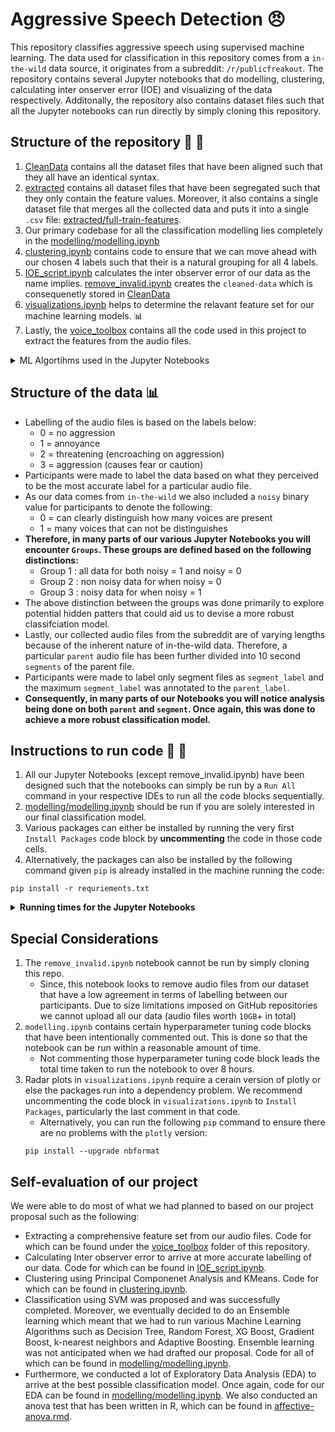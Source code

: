 # Aggressive Speech Detection :angry:

This repository classifies aggressive speech using supervised machine learning. The data used for classification in this repository comes from a  `in-the-wild` data source, it originates from a subreddit: `/r/publicfreakout`. The repository contains several Jupyter notebooks that do modelling, clustering, calculating inter onserver error (IOE) and visualizing of the data respectively. Additonally, the repository also contains dataset files such that all the Jupyter notebooks can run directly by simply cloning this repository.

## Structure of the repository  :file_folder: :file_folder:

1. [CleanData](CleanData) contains all the dataset files that have been aligned such that they all have an identical syntax.
2. [extracted](extracted) contains all dataset files that have been segregated such that they only contain the feature values. Moreover, it also contains a single dataset file that merges all the collected data and puts it into a single `.csv` file: [extracted/full-train-features](extracted/full-train-features). 
3. Our primary codebase for all the classification modelling lies completely in the [modelling/modelling.ipynb](modelling/modelling.ipynb)
4. [clustering.ipynb](clustering.ipynb) contains code to ensure that we can move ahead with our chosen 4 labels such that their is a natural grouping for all 4 labels.
5. [IOE_script.ipynb](IOE_script.ipynb) calculates the inter observer error of our data as the name implies. [remove_invalid.ipynb](remove_invalid.ipynb) creates the `cleaned-data` which is consequenetly stored in [CleanData](CleanData)
6. [visualizations.ipynb](visualizations.ipynb) helps to determine the relavant feature set for our machine learning models. :bar_chart:
7. Lastly, the [voice_toolbox](voice_toolbox) contains all the code used in this project to extract the features from the audio files.

 <details>

 <summary>ML Algortihms used in the Jupyter Notebooks</summary>

| Jupyter Notebook      | Algorithms     |
| -------------------- | -------------- |
| clustering.ipynb     | Principal Componenet Analysis, KMeans       |
| modelling.ipynb      |  Supoprt Vector Machines, Decision Tree, Random Forest, XG Boost, Gradient Boost, k-nearest neighbors, Adaptive Boosting     |
| IOE_script.ipynb     |    Cohen Kappa |


 </details>

## Structure of the data :bar_chart:

- Labelling of the audio files is based on the labels below:
    - 0 = no aggression
    - 1 = annoyance
    - 2 = threatening (encroaching on aggression)
    - 3 = aggression (causes fear or caution)
- Participants were made to label the data based on what they perceived to be the most accurate label for a particular audio file.
- As our data comes from `in-the-wild` we also included a `noisy` binary value for participants to denote the following:
    - 0 = can clearly distinguish how many voices are present
    - 1 = many voices that can not be distinguishes
- **Therefore, in many parts of our various Jupyter Notebooks you will encounter `Groups`. These groups are defined based on the following distinctions:**
    - Group 1 : all data for both noisy = 1 and noisy = 0
    - Group 2 : non noisy data for when noisy = 0
    - Group 3 : noisy data for when noisy = 1
- The above distinction between the groups was done primarily to explore potential hidden patters that could aid us to devise a more robust classifciation model.
- Lastly, our collected audio files from the subreddit are of varying lengths because of the inherent nature of in-the-wild data. Therefore, a particular `parent` audio file has been further divided into 10 second `segments` of the parent file.
- Participants were made to label only segment files as `segment_label` and the maximum `segment_label` was annotated to the `parent_label`.
- **Consequently, in many parts of our Notebooks you will notice analysis being done on both `parent` and `segment`. Once again, this was done to achieve a more robust classification model.**  


## Instructions to run code :running: :running:

1. All our Jupyter Notebooks (except remove_invalid.ipynb) have been designed such that the notebooks can simply be run by a `Run All` command in your respective IDEs to run all the code blocks sequentially.
2. [modelling/modelling.ipynb](modelling/modelling.ipynb) should be run if you are solely interested in our final classification model.
3. Various packages can either be installed by running the very first `Install Packages` code block by **uncommenting** the code in those code cells.
4. Alternatively, the packages can also be installed by the following command given `pip` is already installed in the machine running the code:
```
pip install -r requriements.txt
```

 <details>

 <summary><strong>Running times for the Jupyter Notebooks</strong></summary>
  
| Jupyter Notebook     | Running time*                                      |
| -------------------- | -------------------------------------------------- |
| clustering.ipynb     |    ~ 10s                                           |
| modelling.ipynb      |    ~ 120s                                          |
| IOE_script.ipynb     |    ~ 60s                                           |
| visualizations.ipynb |    ~ 50s                                           |
| remove_invalid.ipynb | cannot be run (read special considerations below)  |

*time does not include time taken to install packages i.e. runing the `Installing Packages` code block

</details>


## Special Considerations

1. The `remove_invalid.ipynb` notebook cannot be run by simply cloning this repo.
    - Since, this notebook looks to remove audio files from our dataset that have a low agreement in terms of labelling between our participants. Due to size limitations imposed on GitHub repositories we cannot upload all our data (audio files worth `10GB`+ in total)
2. `modelling.ipynb` contains certain hyperparameter tuning code blocks that have been intentionally commented out. This is done so that the notebook can be run within a reasonable amount of time. 
    - Not commenting those hyperparameter tuning code block leads the total time taken to run the notebook to over 8 hours.
3. Radar plots in `visualizations.ipynb` require a cerain version of plotly or else the packages run into a dependency problem. We recommend uncommenting the code block in `visualizations.ipynb` to `Install Packages`, particularly the last comment in that code. 
    - Alternatively, you can run the following `pip` command to ensure there are no problems with the `plotly` version:
    ```
    pip install --upgrade nbformat
    ```


## Self-evaluation of our project

We were able to do most of what we had planned to based on our project proposal such as the following:
- Extracting a comprehensive feature set from our audio files. Code for which can be found under the [voice_toolbox](voice_toolbox) folder of this repository.
- Calculating Inter observer error to arrive at more accurate labelling of our data. Code for which can be found in [IOE_script.ipynb](IOE_script.ipynb).
- Clustering using Principal Componenet Analysis and KMeans. Code for which can be found in [clustering.ipynb](clustering.ipynb).
- Classification using SVM was proposed and was successfully completed. Moreover, we eventually decided to do an Ensemble learning which meant that we had to run various Machine Learning Algorithms such as Decision Tree, Random Forest, XG Boost, Gradient Boost, k-nearest neighbors and Adaptive Boosting.  Ensemble learning was not anticipated when we had drafted our proposal. Code for all of which can be found in [modelling/modelling.ipynb](modelling/modelling.ipynb).
- Furthermore, we conducted a lot of Exploratory Data Analysis (EDA) to arrive at the best possible classification model. Once again, code for our EDA can be found in [modelling/modelling.ipynb](modelling/modelling.ipynb). We also conducted an anova test that has been written in R, which can be found in [affective-anova.rmd](affective-anova.rmd).

